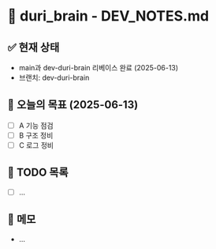 # 🧠 duri_brain - DEV_NOTES.md

## ✅ 현재 상태
- main과 dev-duri-brain 리베이스 완료 (2025-06-13)
- 브랜치: dev-duri-brain

## 📅 오늘의 목표 (2025-06-13)
- [ ] A 기능 점검
- [ ] B 구조 정비
- [ ] C 로그 정비

## 🧩 TODO 목록
- [ ] ...

## 🧠 메모
- ...

